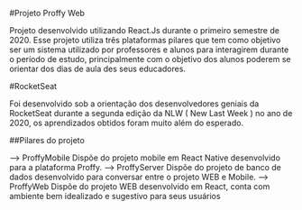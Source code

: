 #Projeto Proffy Web

Projeto desenvolvido utilizando React.Js durante o primeiro semestre de 2020. Esse projeto utiliza três plataformas pilares que tem como objetivo ser um sistema utilizado por professores e alunos para interagirem durante o período de estudo, principalmente com o objetivo dos alunos poderem se orientar dos dias de aula des seus educadores.

#RocketSeat

Foi desenvolvido sob a orientação dos desenvolvedores geniais da RocketSeat durante a segunda edição da NLW ( New Last Week ) no ano de 2020, os aprendizados obtidos foram muito além do esperado.

##Pilares do projeto

--> ProffyMobile
Dispõe do projeto mobile em React Native desenvolvido para a plataforma Proffy.
--> ProffyServer
Dispõe do projeto de banco de dados desenvolvido para conversar entre o projeto WEB e Mobile.
--> ProffyWeb
Dispõe do projeto WEB desenvolvido em React, conta com ambiente bem idealizado e sugestivo para seus usuários
